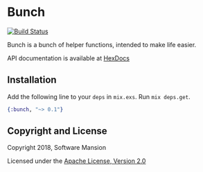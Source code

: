 # Bunch

[![Build Status](https://travis-ci.com/membraneframework/bunch.svg?branch=master)](https://travis-ci.com/membraneframework/bunch)

Bunch is a bunch of helper functions, intended to make life easier.

API documentation is available at [HexDocs](https://hexdocs.pm/bunch/)

## Installation

Add the following line to your `deps` in `mix.exs`.  Run `mix deps.get`.

```elixir
{:bunch, "~> 0.1"}
```

## Copyright and License

Copyright 2018, Software Mansion

Licensed under the [Apache License, Version 2.0](LICENSE)
